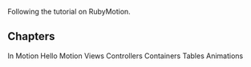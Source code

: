 Following the tutorial on RubyMotion. 

Chapters
------------------
In Motion
Hello Motion
Views
Controllers
Containers
Tables
Animations